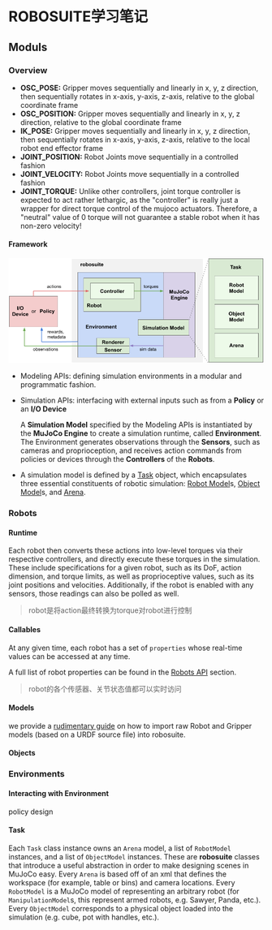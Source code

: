 # ROBOSUITE学习笔记

## Moduls

### Overview

* **OSC_POSE:** Gripper moves sequentially and linearly in x, y, z direction, then sequentially rotates in x-axis, y-axis,
            z-axis, relative to the global coordinate frame
* **OSC_POSITION:** Gripper moves sequentially and linearly in x, y, z direction, relative to the global coordinate frame
* **IK_POSE:** Gripper moves sequentially and linearly in x, y, z direction, then sequentially rotates in x-axis, y-axis,
            z-axis, relative to the local robot end effector frame
* **JOINT_POSITION:** Robot Joints move sequentially in a controlled fashion
* **JOINT_VELOCITY:** Robot Joints move sequentially in a controlled fashion
* **JOINT_TORQUE:** Unlike other controllers, joint torque controller is expected to act rather lethargic, as the
            "controller" is really just a wrapper for direct torque control of the mujoco actuators. Therefore, a
            "neutral" value of 0 torque will not guarantee a stable robot when it has non-zero velocity!

#### Framework

![module_overview_diagram](image/module_overview.png)

- Modeling APIs: defining simulation environments in a modular and programmatic fashion.

- Simulation APIs:  interfacing with external inputs such as from a **Policy** or an **I/O Device**

  A **Simulation Model** specified by the Modeling APIs is instantiated by the **MuJoCo Engine** to create a simulation runtime, called **Environment**. The Environment generates observations through the **Sensors**, such as cameras and proprioception, and receives action commands from policies or devices through the **Controllers** of the **Robots**. 

- A simulation model is defined by a [Task](https://robosuite.ai/docs/modeling/task.html) object, which encapsulates three essential constituents of robotic simulation: [Robot Model](https://robosuite.ai/docs/modeling/robot_model.html)s, [Object Model](https://robosuite.ai/docs/modeling/object_model.html)s, and [Arena](https://robosuite.ai/docs/modeling/arena.html). 

### Robots

#### Runtime

Each robot then converts these actions into low-level torques via their respective controllers, and directly execute these torques in the simulation. These include specifications for a given robot, such as its DoF, action dimension, and torque limits, as well as proprioceptive values, such as its joint positions and velocities. Additionally, if the robot is enabled with any sensors, those readings can also be polled as well.

> robot是将action最终转换为torque对robot进行控制

#### Callables

At any given time, each robot has a set of `properties` whose real-time values can be accessed at any time.

A full list of robot properties can be found in the [Robots API](https://robosuite.ai/docs/simulation/robot.html) section.

> robot的各个传感器、关节状态值都可以实时访问

#### Models

we provide a [rudimentary guide](https://docs.google.com/document/d/1bSUKkpjmbKqWyV5Oc7_4VL4FGKAQZx8aWm_nvlmTVmE/edit?usp=sharing) on how to import raw Robot and Gripper models (based on a URDF source file) into robosuite.

#### Objects



### Environments

#### Interacting with Environment

policy design

#### Task

Each `Task` class instance owns an `Arena` model, a list of `RobotModel` instances, and a list of `ObjectModel` instances. These are **robosuite** classes that introduce a useful abstraction in order to make designing scenes in MuJoCo easy. Every `Arena` is based off of an xml that defines the workspace (for example, table or bins) and camera locations. Every `RobotModel` is a MuJoCo model of representing an arbitrary robot (for `ManipulationModel`s, this represent armed robots, e.g. Sawyer, Panda, etc.). Every `ObjectModel` corresponds to a physical object loaded into the simulation (e.g. cube, pot with handles, etc.).